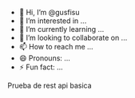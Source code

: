 - 👋 Hi, I’m @gusfisu
- 👀 I’m interested in ...
- 🌱 I’m currently learning ...
- 💞️ I’m looking to collaborate on ...
- 📫 How to reach me ...
- 😄 Pronouns: ...
- ⚡ Fun fact: ...

<!---
gusfisu/gusfisu is a ✨ special ✨ repository because its `README.md` (this file) appears on your GitHub profile.
You can click the Preview link to take a look at your changes.
--->

Prueba de rest api basica
